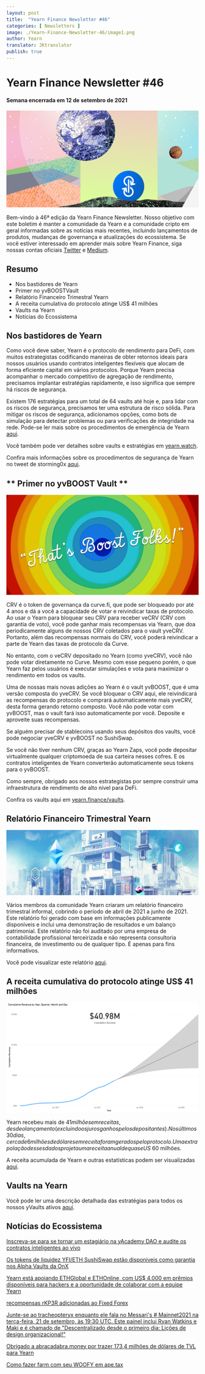 ```yaml
---
layout: post
title:  "Yearn Finance Newsletter #46"
categories: [ Newsletters ]
image: ./Yearn-Finance-Newsletter-46/image1.png
author: Yearn
translator: JKtranslator
publish: true
---
```


# Yearn Finance Newsletter #46
#### Semana encerrada em 12 de setembro de 2021

![](image1.png)

Bem-vindo à 46ª edição da Yearn Finance Newsletter. Nosso objetivo com este boletim é manter a comunidade da Yearn e a comunidade cripto em geral informadas sobre as notícias mais recentes, incluindo lançamentos de produtos, mudanças de governança e atualizações do ecossistema. Se você estiver interessado em aprender mais sobre Yearn Finance, siga nossas contas oficiais [Twitter](https://twitter.com/iearnfinance) e [Medium](https://medium.com/iearn).

## **Resumo**

- Nos bastidores de Yearn
- Primer no yvBOOSTVault
- Relatório Financeiro Trimestral Yearn
- A receita cumulativa do protocolo atinge US$ 41 milhões
- Vaults na Yearn
- Notícias do Ecossistema


## **Nos bastidores de Yearn**

Como você deve saber, Yearn é o protocolo de rendimento para DeFi, com muitos estrategistas codificando maneiras de obter retornos ideais para nossos usuários usando contratos inteligentes flexíveis que alocam de forma eficiente capital em vários protocolos. Porque Yearn precisa acompanhar o mercado competitivo de agregação de rendimento, precisamos implantar estratégias rapidamente, e isso significa que sempre há riscos de segurança.

Existem 176 estratégias para um total de 64 vaults até hoje e, para lidar com os riscos de segurança, precisamos ter uma estrutura de risco sólida. Para mitigar os riscos de segurança, adicionamos opções, como bots de simulação para detectar problemas ou para verificações de integridade na rede. Pode-se ler mais sobre os procedimentos de emergência de Yearn [aqui](https://github.com/yearn/yearn-devdocs/blob/master/docs/developers/v2/EMERGENCY.md).

Você também pode ver detalhes sobre vaults e estratégias em [yearn.watch](https://yearn.watch/).

Confira mais informações sobre os procedimentos de segurança de Yearn no tweet de storming0x [aqui](https://twitter.com/storming0x/status/1436851219864059906).

## ** Primer no yvBOOST Vault **

![](image2.png)

CRV é o token de governança da curve.fi, que pode ser bloqueado por até 4 anos e dá a você a capacidade de votar e reivindicar taxas de protocolo. Ao usar o Yearn para bloquear seu CRV para receber veCRV (CRV com garantia de voto), você pode ganhar mais recompensas via Yearn, que  doa periodicamente alguns de nossos CRV coletados para o vault yveCRV. Portanto, além das recompensas normais do CRV, você poderá reivindicar a parte de Yearn das taxas de protocolo da Curve.

No entanto, com o veCRV depositado no Yearn (como yveCRV), você não pode votar diretamente no Curve. Mesmo com esse pequeno porém, o que Yearn faz pelos usuários é executar simulações e vota para maximizar o rendimento em todos os vaults.

Uma de nossas mais novas adições ao Yearn é o vault yvBOOST, que é uma versão composta do yveCRV. Se você bloquear o CRV aqui, ele reivindicará as recompensas do protocolo e comprará automaticamente mais yveCRV, desta forma gerando retorno composto. Você não pode votar com yvBOOST, mas o vault fará isso automaticamente por você. Deposite e aproveite suas recompensas.

Se alguém precisar de stablecoins usando seus depósitos dos vaults, você pode negociar yveCRV e yvBOOST no SushiSwap.

Se você não tiver nenhum CRV, graças ao Yearn Zaps, você pode depositar virtualmente qualquer criptomoeda de sua carteira nesses cofres. E os contratos inteligentes de Yearn converterão automaticamente seus tokens para o yvBOOST.

Como sempre, obrigado aos nossos estrategistas por sempre construir uma infraestrutura de rendimento de alto nível para DeFi.

Confira os vaults aqui em [yearn.finance/vaults](https://yearn.finance/vaults).

## **Relatório Financeiro Trimestral Yearn**

![](image3.png)

Vários membros da comunidade Yearn criaram um relatório financeiro trimestral informal, cobrindo o período de abril de 2021 a junho de 2021. Este relatório foi gerado com base em informações publicamente disponíveis e inclui uma demonstração de resultados e um balanço patrimonial. Este relatório não foi auditado por uma empresa de contabilidade profissional terceirizada e não representa consultoria financeira, de investimento ou de qualquer tipo. É apenas para fins informativos.

Você pode visualizar este relatório [aqui](https://github.com/yearn/yearn-pm/blob/master/financials/reports/2021Q2-yearn-quarterly-report.pdf).

## **A receita cumulativa do protocolo atinge US$ 41 milhões**

![](image4.png)

Yearn recebeu mais de $41 milhões em receitas, desde o lançamento (excluindo os juros ganhos pelos depositantes). Nos últimos 30 dias, cerca de 6 milhões de dólares em receita foram gerados pelo protocolo. Uma extrapolação desses dados projeta uma receita anual de quase US$ 60 milhões.

A receita acumulada de Yearn e outras estatísticas podem ser visualizadas [aqui](https://www.yfistats.com/).

## **Vaults na Yearn**

Você pode ler uma descrição detalhada das estratégias para todos os nossos yVaults ativos [aqui](https://medium.com/yearn-state-of-the-vaults/the-vaults-at-yearn-9237905ffed3).

## **Notícias do Ecossistema**

[Inscreva-se para se tornar um estagiário na yAcademy DAO e audite os contratos inteligentes ao vivo](https://twitter.com/yAcademyDAO/status/1435866622556659717)

[Os tokens de liquidez YFI/ETH SushiSwap estão disponíveis como garantia nos Alpha Vaults da OnX](https://twitter.com/OnXFinance/status/1435229990681972741)

[Yearn está apoiando ETHGlobal e ETHOnline, com US$ 4.000 em prêmios disponíveis para hackers e a oportunidade de colaborar com a equipe Yearn](https://twitter.com/iearnfinance/status/1436302183545196546)

[recompensas rKP3R adicionadas ao Fixed Forex](https://twitter.com/thekeep3r/status/1437402914474037256)

[Junte-se ao tracheopteryx enquanto ele fala no Messari's # Mainnet2021 na terça-feira, 21 de setembro, às 19:30 UTC. Este painel inclui Ryan Watkins e Maki e é chamado de "Descentralizado desde o primeiro dia: Lições de design organizacional!"](https://twitter.com/tracheopteryx/status/1436257062971977729)

[Obrigado a abracadabra.money por trazer 173,4 milhões de dólares de TVL para Yearn](https://twitter.com/danielesesta/status/1437372628054982663?s=20)

[Como fazer farm com seu WOOFY em ape.tax](https://twitter.com/ape_tax/status/1436908119817211913?s=20)
